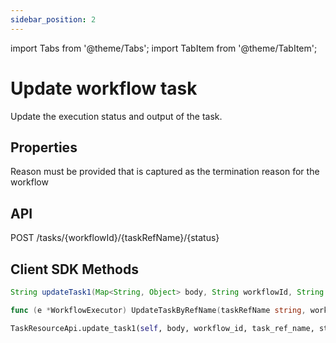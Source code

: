 ```yaml
---
sidebar_position: 2
---
```


import Tabs from '@theme/Tabs';
import TabItem from '@theme/TabItem';

# Update workflow task
Update the execution status and output of the task.

## Properties
Reason must be provided that is captured as the termination reason for the workflow

## API
POST /tasks/{workflowId}/{taskRefName}/{status}

## Client SDK Methods

<Tabs>
<TabItem value="Java" label="Java">

```java
String updateTask1(Map<String, Object> body, String workflowId, String taskRefName, String status) throws ApiException
```

</TabItem>
<TabItem value="Golang" label="Golang">

```go
func (e *WorkflowExecutor) UpdateTaskByRefName(taskRefName string, workflowInstanceId string, status model.TaskResultStatus, output interface{}) error
```

</TabItem>
<TabItem value="Python" label="Python">

```python
TaskResourceApi.update_task1(self, body, workflow_id, task_ref_name, status, **kwargs)
```

</TabItem>
<TabItem value="CSharp" label="CSharp">

```csharp

```

</TabItem>
<TabItem value="Javascript" label="Javascript">

```javascript

```

</TabItem>
<TabItem value="Clojure" label="Clojure">

```clojure

```

</TabItem>
</Tabs>
